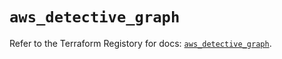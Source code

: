# `aws_detective_graph`

Refer to the Terraform Registory for docs: [`aws_detective_graph`](https://registry.terraform.io/providers/hashicorp/aws/4.65.0/docs/resources/detective_graph).
